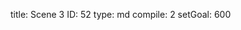 title:          Scene 3
ID:             52
type:           md
compile:        2
setGoal:        600


